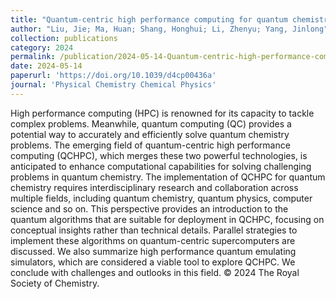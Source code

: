 ```yaml
---
title: "Quantum-centric high performance computing for quantum chemistry"
author: "Liu, Jie; Ma, Huan; Shang, Honghui; Li, Zhenyu; Yang, Jinlong"
collection: publications
category: 2024
permalink: /publication/2024-05-14-Quantum-centric-high-performance-computing-for-quantum-chemistry
date: 2024-05-14
paperurl: 'https://doi.org/10.1039/d4cp00436a'
journal: 'Physical Chemistry Chemical Physics'
---
```


High performance computing (HPC) is renowned for its capacity to tackle complex problems. Meanwhile, quantum computing (QC) provides a potential way to accurately and efficiently solve quantum chemistry problems. The emerging field of quantum-centric high performance computing (QCHPC), which merges these two powerful technologies, is anticipated to enhance computational capabilities for solving challenging problems in quantum chemistry. The implementation of QCHPC for quantum chemistry requires interdisciplinary research and collaboration across multiple fields, including quantum chemistry, quantum physics, computer science and so on. This perspective provides an introduction to the quantum algorithms that are suitable for deployment in QCHPC, focusing on conceptual insights rather than technical details. Parallel strategies to implement these algorithms on quantum-centric supercomputers are discussed. We also summarize high performance quantum emulating simulators, which are considered a viable tool to explore QCHPC. We conclude with challenges and outlooks in this field. © 2024 The Royal Society of Chemistry.
